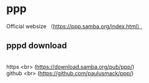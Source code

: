 # ppp
Official websize
（https://ppp.samba.org/index.html）

## pppd download
<br> https \<br>
(https://download.samba.org/pub/ppp/)
<br> github \<br>
(https://github.com/paulusmack/ppp/)





